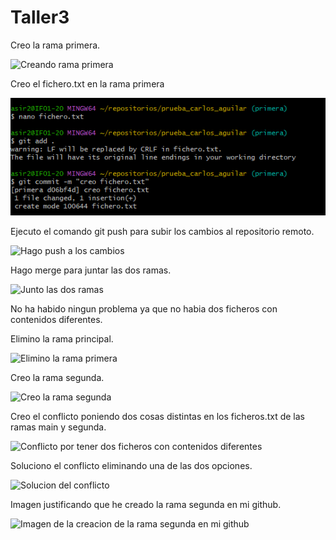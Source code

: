 # Taller3
  
  Creo la rama primera.

![Creando rama primera](/img/5.png)

  Creo el fichero.txt en la rama primera

![Creo el fichero.txt en la rama primera](/unidad1/img/6.png)

  Ejecuto el comando git push para subir los cambios al repositorio remoto.

![Hago push a los cambios](/img/7.png)

  Hago merge para juntar las dos ramas.

![Junto las dos ramas](/img/8.png)

  No ha habido ningun problema ya que no habia dos ficheros con contenidos diferentes.

  Elimino la rama principal.
  
![Elimino la rama primera](/img/9.png)

  Creo la rama segunda.

![Creo la rama segunda](/img/10.png)

  Creo el conflicto poniendo dos cosas distintas en los ficheros.txt de las ramas main y segunda.

![Conflicto por tener dos ficheros con contenidos diferentes](/img/11.png)

  Soluciono el conflicto eliminando una de las dos opciones.

![Solucion del conflicto](/img/12.png)

  Imagen justificando que he creado la rama segunda en mi github.

![Imagen de la creacion de la rama segunda en mi github](/img/13.png)
